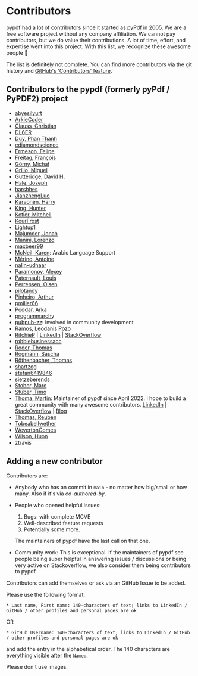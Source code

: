 # Contributors

pypdf had a lot of contributors since it started as pyPdf in 2005. We are
a free software project without any company affiliation. We cannot pay
contributors, but we do value their contributions. A lot of time, effort, and
expertise went into this project. With this list, we recognize these awesome
people 🤗

The list is definitely not complete. You can find more contributors via the git
history and [GitHub's 'Contributors' feature](https://github.com/py-pdf/pypdf/graphs/contributors).

## Contributors to the pypdf (formerly pyPdf / PyPDF2) project

* [abyesilyurt](https://github.com/abyesilyurt)
* [ArkieCoder](https://github.com/ArkieCoder)
* [Clauss, Christian](https://github.com/cclauss)
* [DL6ER](https://github.com/DL6ER)
* [Duy, Phan Thanh](https://github.com/zuypt)
* [ediamondscience](https://github.com/ediamondscience)
* [Ermeson, Felipe](https://github.com/FelipeErmeson)
* [Freitag, François](https://github.com/francoisfreitag)
* [Górny, Michał](https://github.com/mgorny)
* [Grillo, Miguel](https://github.com/Ineffable22)
* [Gutteridge, David H.](https://github.com/dhgutteridge)
* [Hale, Joseph](https://github.com/thehale)
* [harshhes](https://github.com/harshhes)
* [JianzhengLuo](https://github.com/JianzhengLuo)
* [Karvonen, Harry](https://github.com/Hatell/)
* [King, Hunter](https://github.com/neversphere)
* [Kotler, Mitchell](https://github.com/mitchelljkotler)
* [KourFrost](https://github.com/KourFrost)
* [Lightup1](https://github.com/Lightup1)
* [Majumder, Jonah](https://github.com/jonahmajumder)
* [Manini, Lorenzo](https://github.com/lorenzomanini)
* [maxbeer99](https://github.com/maxbeer99)
* [McNeil, Karen](https://github.com/karenlmcneil): Arabic Language Support
* [Mérino, Antoine](https://github.com/Merinorus)
* [nalin-udhaar](https://github.com/nalin-udhaar)
* [Paramonov, Alexey](https://github.com/alexey-v-paramonov)
* [Paternault, Louis](https://framagit.org/spalax)
* [Perrensen, Olsen](https://github.com/olsonperrensen)
* [pilotandy](https://github.com/pilotandy)
* [Pinheiro, Arthur](https://github.com/xilopaint)
* [pmiller66](https://github.com/pmiller66)
* [Poddar, Arka](https://github.com/postmeback)
* [programmarchy](https://github.com/programmarchy)
* [pubpub-zz](https://github.com/pubpub-zz): involved in community development
* [Ramos, Leodanis Pozo](https://github.com/lpozo)
* [RitchieP](https://github.com/RitchieP) | [LinkedIn](https://www.linkedin.com/in/ritchie-p-892b31115/) | [StackOverflow](https://stackoverflow.com/users/13328625/casual-r?tab=profile)
* [robbiebusinessacc](https://github.com/robbiebusinessacc)
* [Roder, Thomas](https://github.com/MrTomRod)
* [Rogmann, Sascha](https://github.com/srogmann)
* [Röthenbacher, Thomas](https://github.com/troethe)
* [shartzog](https://github.com/shartzog)
* [stefan6419846](https://github.com/stefan6419846)
* [sietzeberends](https://github.com/sietzeberends)
* [Stober, Marc](https://github.com/marcstober)
* [Stüber, Timo](https://github.com/omit66)
* [Thoma, Martin](https://github.com/MartinThoma): Maintainer of pypdf since April 2022. I hope to build a great community with many awesome contributors. [LinkedIn](https://www.linkedin.com/in/martin-thoma/) | [StackOverflow](https://stackoverflow.com/users/562769/martin-thoma) | [Blog](https://martin-thoma.com/)
* [Thomas, Reuben](https://github.com/rrthomas)
* [Tobeabellwether](https://github.com/Tobeabellwether)
* [WevertonGomes](https://github.com/WevertonGomesCosta)
* [Wilson, Huon](https://github.com/huonw)
* ztravis

## Adding a new contributor

Contributors are:

* Anybody who has an commit in `main` - no matter how big/small or how many. Also if it's via *co-authored-by*.
* People who opened helpful issues:

  1. Bugs: with complete MCVE
  2. Well-described feature requests
  3. Potentially some more.

  The maintainers of pypdf have the last call on that one.
* Community work: This is exceptional. If the maintainers of pypdf see people
  being super helpful in answering issues / discussions or being very active on
  Stackoverflow, we also consider them being contributors to pypdf.

Contributors can add themselves or ask via an GitHub Issue to be added.

Please use the following format:

```
* Last name, First name: 140-characters of text; links to LinkedIn / GitHub / other profiles and personal pages are ok
```

OR

```
* GitHub Username: 140-characters of text; links to LinkedIn / GitHub / other profiles and personal pages are ok
```

and add the entry in the alphabetical order. The 140 characters are everything visible after the `Name:`.

Please don't use images.
